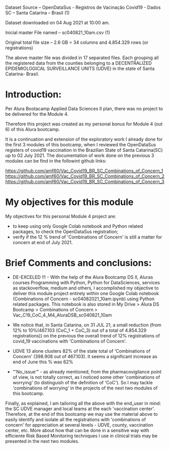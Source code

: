 Dataset Source – OpenDataSus - Registros de Vacinação Covid19 - Dados SC – Santa Catarina – Brasil (1)

Dataset downloaded on 04 Aug 2021 at 10:00 am.

Inicial master File named – sc040821_10am.csv (1)

Original total file size – 2.6 GB = 34 columns and 4.854.329 rows (or registrations)

The above master file was divided in 17 separated files. Each grouping all the registered data from the counties belonging to a DECENTRALIZED EPIDEMIOLOGICAL SURVEILLANCE UNITS (UDVE) in the state of Santa Catarina- Brasil.

# Introduction:

Per Alura Bootacamp Applied Data Sciences II plan, there was no project to be delivered for the Module 4.

Therefore this project was created as my personal bonus for Module 4 (out 6) of this Alura bootcamp.

It is a continuation and extension of the exploratory work I already done for the first 3 modules of this bootcamp, when I reviewed the OpenDataSus registers of covid19 vaccination in the Brazilian State of Santa Catarina(SC) up to 02 July 2021. The documentation of work done on the previous 3 modules can be find in the followint github links:

https://github.com/amf60/Vac_Covid19_BR_SC_Combinations_of_Concern_1
https://github.com/amf60/Vac_Covid19_BR_SC_Combinations_of_Concern_2
https://github.com/amf60/Vac_Covid19_BR_SC_Combinations_of_Concern_3

# My objectives for this module

My objectives for this personal Module 4 project are:

* to keep using only Google Colab notebook and Python related packages, to check the OpenDataSus registration;
* verify if the 12 % trend of 'Combinations of Concern' is still a matter for concern at end of July 2021.

# Brief Comments and conclusions:

* DE-EXCELED !!! - With the help of the Alura Bootcamp DS II, Aluras courses Programming with Python, Python for DataSciences, services as stackoverflow, medium and others, I accomplished my objective to deliver this module project entirely within one Google Colab notebook (Combinations of Concern - sc04082021_10am.ipynb) using Python related packages. This notebook is also stored in My Drive > Alura DS Bootcamp > Combinations of Concern > Vac_C19_CoC_4_M4_AluraDSB_sc040821_10am

* We notice that, in Santa Catarina, on 31 JUL 21, a small reduction (from 12% to 10%(467.103 (CoC_1 + CoC_3) out of a total of 4.854.329 registrations)) on the previous the overall trend of 12% registrations of covid_19 vaccinations with 'Combinations of Concern'.

* UDVE 13 alone clusters 82% of the state total of 'Combinations of Concern' (398.908 out of 467.103). It seems a significant increase as end of June this % was 62%

* "'No_issue'" - as already mentioned, from the pharmacovigilance point of view, is not totally correct, as I noticed some other 'combinations of worrying' (to distinguish of the definition of 'CoC'). So I may tackle 'combinations of worrying' in the projects of the next two modules of this bootcamp.

Finally, as explained, I am tailoring all the above with the end_user in mind: the SC UDVE manager and local teams at the each 'vaccination center'. Therefore, at the end of this bootcamp we may use the material above to easily identify and isolate all the registrations with 'combinations of concern' for appreciation at several levels - UDVE, county, vaccination center, etc. More about how that can be done in a sensitive way with efficiente Risk Based Monitoring techniques I use in clinical trials may be presented in the next two modules.
